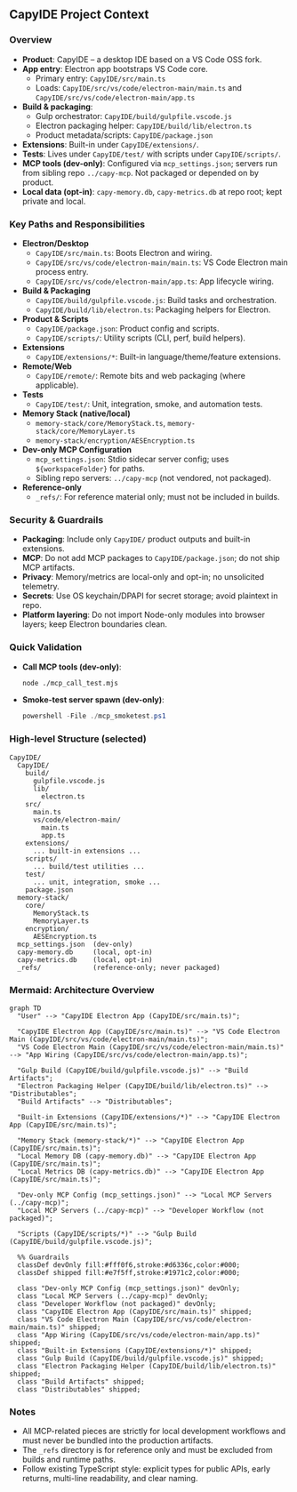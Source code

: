 ## CapyIDE Project Context

### Overview
- **Product**: CapyIDE – a desktop IDE based on a VS Code OSS fork.
- **App entry**: Electron app bootstraps VS Code core.
  - Primary entry: `CapyIDE/src/main.ts`
  - Loads: `CapyIDE/src/vs/code/electron-main/main.ts` and `CapyIDE/src/vs/code/electron-main/app.ts`
- **Build & packaging**:
  - Gulp orchestrator: `CapyIDE/build/gulpfile.vscode.js`
  - Electron packaging helper: `CapyIDE/build/lib/electron.ts`
  - Product metadata/scripts: `CapyIDE/package.json`
- **Extensions**: Built-in under `CapyIDE/extensions/`.
- **Tests**: Lives under `CapyIDE/test/` with scripts under `CapyIDE/scripts/`.
- **MCP tools (dev-only)**: Configured via `mcp_settings.json`; servers run from sibling repo `../capy-mcp`. Not packaged or depended on by product.
- **Local data (opt-in)**: `capy-memory.db`, `capy-metrics.db` at repo root; kept private and local.

### Key Paths and Responsibilities
- **Electron/Desktop**
  - `CapyIDE/src/main.ts`: Boots Electron and wiring.
  - `CapyIDE/src/vs/code/electron-main/main.ts`: VS Code Electron main process entry.
  - `CapyIDE/src/vs/code/electron-main/app.ts`: App lifecycle wiring.
- **Build & Packaging**
  - `CapyIDE/build/gulpfile.vscode.js`: Build tasks and orchestration.
  - `CapyIDE/build/lib/electron.ts`: Packaging helpers for Electron.
- **Product & Scripts**
  - `CapyIDE/package.json`: Product config and scripts.
  - `CapyIDE/scripts/`: Utility scripts (CLI, perf, build helpers).
- **Extensions**
  - `CapyIDE/extensions/*`: Built-in language/theme/feature extensions.
- **Remote/Web**
  - `CapyIDE/remote/`: Remote bits and web packaging (where applicable).
- **Tests**
  - `CapyIDE/test/`: Unit, integration, smoke, and automation tests.
- **Memory Stack (native/local)**
  - `memory-stack/core/MemoryStack.ts`, `memory-stack/core/MemoryLayer.ts`
  - `memory-stack/encryption/AESEncryption.ts`
- **Dev-only MCP Configuration**
  - `mcp_settings.json`: Stdio sidecar server config; uses `${workspaceFolder}` for paths.
  - Sibling repo servers: `../capy-mcp` (not vendored, not packaged).
- **Reference-only**
  - `_refs/`: For reference material only; must not be included in builds.

### Security & Guardrails
- **Packaging**: Include only `CapyIDE/` product outputs and built-in extensions.
- **MCP**: Do not add MCP packages to `CapyIDE/package.json`; do not ship MCP artifacts.
- **Privacy**: Memory/metrics are local-only and opt-in; no unsolicited telemetry.
- **Secrets**: Use OS keychain/DPAPI for secret storage; avoid plaintext in repo.
- **Platform layering**: Do not import Node-only modules into browser layers; keep Electron boundaries clean.

### Quick Validation
- **Call MCP tools (dev-only)**:
  ```sh
  node ./mcp_call_test.mjs
  ```
- **Smoke-test server spawn (dev-only)**:
  ```powershell
  powershell -File ./mcp_smoketest.ps1
  ```

### High-level Structure (selected)
```text
CapyIDE/
  CapyIDE/
    build/
      gulpfile.vscode.js
      lib/
        electron.ts
    src/
      main.ts
      vs/code/electron-main/
        main.ts
        app.ts
    extensions/
      ... built-in extensions ...
    scripts/
      ... build/test utilities ...
    test/
      ... unit, integration, smoke ...
    package.json
  memory-stack/
    core/
      MemoryStack.ts
      MemoryLayer.ts
    encryption/
      AESEncryption.ts
  mcp_settings.json  (dev-only)
  capy-memory.db     (local, opt-in)
  capy-metrics.db    (local, opt-in)
  _refs/             (reference-only; never packaged)
```

### Mermaid: Architecture Overview
```mermaid
graph TD
  "User" --> "CapyIDE Electron App (CapyIDE/src/main.ts)";

  "CapyIDE Electron App (CapyIDE/src/main.ts)" --> "VS Code Electron Main (CapyIDE/src/vs/code/electron-main/main.ts)";
  "VS Code Electron Main (CapyIDE/src/vs/code/electron-main/main.ts)" --> "App Wiring (CapyIDE/src/vs/code/electron-main/app.ts)";

  "Gulp Build (CapyIDE/build/gulpfile.vscode.js)" --> "Build Artifacts";
  "Electron Packaging Helper (CapyIDE/build/lib/electron.ts)" --> "Distributables";
  "Build Artifacts" --> "Distributables";

  "Built-in Extensions (CapyIDE/extensions/*)" --> "CapyIDE Electron App (CapyIDE/src/main.ts)";

  "Memory Stack (memory-stack/*)" --> "CapyIDE Electron App (CapyIDE/src/main.ts)";
  "Local Memory DB (capy-memory.db)" --> "CapyIDE Electron App (CapyIDE/src/main.ts)";
  "Local Metrics DB (capy-metrics.db)" --> "CapyIDE Electron App (CapyIDE/src/main.ts)";

  "Dev-only MCP Config (mcp_settings.json)" --> "Local MCP Servers (../capy-mcp)";
  "Local MCP Servers (../capy-mcp)" --> "Developer Workflow (not packaged)";

  "Scripts (CapyIDE/scripts/*)" --> "Gulp Build (CapyIDE/build/gulpfile.vscode.js)";

  %% Guardrails
  classDef devOnly fill:#fff0f6,stroke:#d6336c,color:#000;
  classDef shipped fill:#e7f5ff,stroke:#1971c2,color:#000;

  class "Dev-only MCP Config (mcp_settings.json)" devOnly;
  class "Local MCP Servers (../capy-mcp)" devOnly;
  class "Developer Workflow (not packaged)" devOnly;
  class "CapyIDE Electron App (CapyIDE/src/main.ts)" shipped;
  class "VS Code Electron Main (CapyIDE/src/vs/code/electron-main/main.ts)" shipped;
  class "App Wiring (CapyIDE/src/vs/code/electron-main/app.ts)" shipped;
  class "Built-in Extensions (CapyIDE/extensions/*)" shipped;
  class "Gulp Build (CapyIDE/build/gulpfile.vscode.js)" shipped;
  class "Electron Packaging Helper (CapyIDE/build/lib/electron.ts)" shipped;
  class "Build Artifacts" shipped;
  class "Distributables" shipped;
```

### Notes
- All MCP-related pieces are strictly for local development workflows and must never be bundled into the production artifacts.
- The `_refs` directory is for reference only and must be excluded from builds and runtime paths.
- Follow existing TypeScript style: explicit types for public APIs, early returns, multi-line readability, and clear naming.



